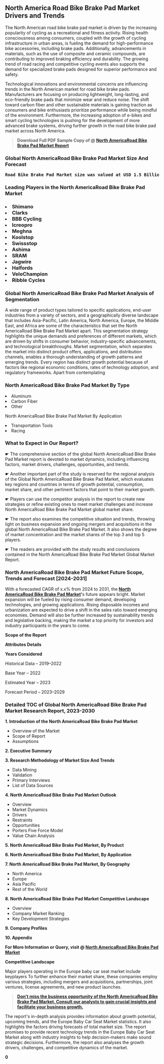 <p><h2>North America Road Bike Brake Pad Market Drivers and Trends</h2><p>The North American road bike brake pad market is driven by the increasing popularity of cycling as a recreational and fitness activity. Rising health consciousness among consumers, coupled with the growth of cycling infrastructure in urban areas, is fueling the demand for high-performance bike accessories, including brake pads. Additionally, advancements in materials, such as the use of composite and ceramic compounds, are contributing to improved braking efficiency and durability. The growing trend of road racing and competitive cycling events also supports the demand for specialized brake pads designed for superior performance and safety.<p>Technological innovations and environmental concerns are influencing trends in the North American market for road bike brake pads. Manufacturers are focusing on producing lightweight, long-lasting, and eco-friendly brake pads that minimize wear and reduce noise. The shift toward carbon fiber and other sustainable materials is gaining traction as consumers and bike enthusiasts prioritize performance while being mindful of the environment. Furthermore, the increasing adoption of e-bikes and smart cycling technologies is pushing for the development of more advanced brake systems, driving further growth in the road bike brake pad market across North America.</p><blockquote id="" class=""><strong>Download Full PDF Sample Copy of @&nbsp;<a href="https://www.verifiedmarketreports.com/download-sample/?rid=321556&utm_source=GitHub-Jan&utm_medium=251" target="_blank">North AmericaRoad Bike Brake Pad Market Report</a>&nbsp;&nbsp;</strong></blockquote><h3 id="" class=""><strong>Global&nbsp;North AmericaRoad Bike Brake Pad Market Size And Forecast</strong></h3><pre class="reader-text-block__code-block"><strong>Road Bike Brake Pad Market size was valued at USD 1.5 Billion in 2022 and is projected to reach USD 2.8 Billion by 2030, growing at a CAGR of 8.5% from 2024 to 2030.</strong></pre><h3 id="" class="">Leading Players in the&nbsp;North AmericaRoad Bike Brake Pad Market</h3><h3 class=""></Li><Li>Shimano</Li><Li> Clarks</Li><Li> BBB Cycling</Li><Li> Icreopro</Li><Li> Meghna</Li><Li> Koolstop</Li><Li> Swissstop</Li><Li> Ashima</Li><Li> SRAM</Li><Li> Jagwire</Li><Li> Halfords</Li><Li> VeloChampion</Li><Li> Ribble Cycles</h3><h3 id="" class="">Global&nbsp;North AmericaRoad Bike Brake Pad Market Analysis of Segmentation</h3><p id="" class="">A wide range of product types tailored to specific applications, end-user industries from a variety of sectors, and a geographically diverse landscape that includes Asia-Pacific, Latin America, North America, Europe, the Middle East, and Africa are some of the characteristics that set the North AmericaRoad Bike Brake Pad Market apart. This segmentation strategy highlights the unique demands and preferences of different markets, which are driven by shifts in consumer behavior, industry-specific advancements, and technological breakthroughs. Market segmentation, which separates the market into distinct product offers, applications, and distribution channels, enables a thorough understanding of growth patterns and emerging trends. Every region has distinct growth potential because of factors like regional economic conditions, rates of technology adoption, and regulatory frameworks. Apart from contemplating</p><h3 id="" class="">North AmericaRoad Bike Brake Pad Market&nbsp;By Type</h3><p></Li><Li>Aluminum</Li><Li> Carbon Fiber</Li><Li> Other</p><div class="" data-test-id=""><p>North AmericaRoad Bike Brake Pad Market&nbsp;By Application</p></div><p class=""></Li><Li>Transportation Tools</Li><Li> Racing</p><div class="" data-test-id=""><h3><span class="">What to Expect in Our Report?</span></h3></div><div class="" data-test-id=""><p><span class="">☛ The comprehensive section of the global North AmericaRoad Bike Brake Pad Market report is devoted to market dynamics, including influencing factors, market drivers, challenges, opportunities, and trends.</span></p></div><div class="" data-test-id=""><p><span class="">☛ Another important part of the study is reserved for the regional analysis of the Global North AmericaRoad Bike Brake Pad Market, which evaluates key regions and countries in terms of growth potential, consumption, market share, and other pertinent factors that point to their market growth.</span></p></div><div class="" data-test-id=""><p><span class="">☛ Players can use the competitor analysis in the report to create new strategies or refine existing ones to meet market challenges and increase North AmericaRoad Bike Brake Pad Market global market share.</span></p></div><div class="" data-test-id=""><p><span class="">☛ The report also examines the competitive situation and trends, throwing light on business expansion and ongoing mergers and acquisitions in the global North AmericaRoad Bike Brake Pad Market. It also shows the degree of market concentration and the market shares of the top 3 and top 5 players.</span></p></div><div class="" data-test-id=""><p><span class="">☛ The readers are provided with the study results and conclusions contained in the North AmericaRoad Bike Brake Pad Market Global Market Report.</span></p></div><div class="" data-test-id=""><h3><span class="">North AmericaRoad Bike Brake Pad Market Future Scope, Trends and Forecast [2024-2031]</span></h3></div><div class="" data-test-id=""><p><span class="">With a forecasted CAGR of x.x% from 2024 to 2031, the <strong><a href="https://www.verifiedmarketreports.com/download-sample/?rid=321556&utm_source=GitHub-Jan&utm_medium=251" target="_blank">North AmericaRoad Bike Brake Pad Market</a>'</strong>s future appears bright. Market expansion will be fueled by rising consumer demand, developing technologies, and growing applications. Rising disposable incomes and urbanization are expected to drive a shift in the sales ratio toward emerging economies. Demand will also be further increased by sustainability trends and legislative backing, making the market a top priority for investors and industry participants in the years to come.</span></p><p id="ember66" class="ember-view reader-text-block__paragraph"><strong>Scope of the Report</strong></p><p id="ember67" class="ember-view reader-text-block__paragraph"><strong>Attributes Details</strong></p><p id="ember68" class="ember-view reader-text-block__paragraph"><strong>Years Considered</strong></p><p id="ember69" class="ember-view reader-text-block__paragraph">Historical Data &ndash; 2019&ndash;2022</p><p id="ember70" class="ember-view reader-text-block__paragraph">Base Year &ndash; 2022</p><p id="ember71" class="ember-view reader-text-block__paragraph">Estimated Year &ndash; 2023</p><p id="ember72" class="ember-view reader-text-block__paragraph">Forecast Period &ndash; 2023&ndash;2029</p></div><h3 id="" class="">Detailed TOC of Global North AmericaRoad Bike Brake Pad Market Research Report, 2023-2030</h3><p id="" class=""><strong>1. Introduction of the North AmericaRoad Bike Brake Pad Market</strong></p><ul><li>Overview of the Market</li><li>Scope of Report</li><li>Assumptions</li></ul><p id="" class=""><strong>2. Executive Summary</strong></p><p id="" class=""><strong>3. Research Methodology of Market Size And Trends</strong></p><ul><li>Data Mining</li><li>Validation</li><li>Primary Interviews</li><li>List of Data Sources</li></ul><p id="" class=""><strong>4. North AmericaRoad Bike Brake Pad Market Outlook</strong></p><ul><li>Overview</li><li>Market Dynamics</li><li>Drivers</li><li>Restraints</li><li>Opportunities</li><li>Porters Five Force Model</li><li>Value Chain Analysis</li></ul><p id="" class=""><strong>5. North AmericaRoad Bike Brake Pad Market, By Product</strong></p><p id="" class=""><strong>6. North AmericaRoad Bike Brake Pad Market, By Application</strong></p><p id="" class=""><strong>7. North AmericaRoad Bike Brake Pad Market, By Geography</strong></p><ul><li>North America</li><li>Europe</li><li>Asia Pacific</li><li>Rest of the World</li></ul><p id="" class=""><strong>8. North AmericaRoad Bike Brake Pad Market Competitive Landscape</strong></p><ul><li>Overview</li><li>Company Market Ranking</li><li>Key Development Strategies</li></ul><p id="" class=""><strong>9. Company Profiles</strong></p><p id="" class=""><strong>10. Appendix</strong></p><p><strong>For More Information or Query, visit&nbsp;@ <a href="https://www.verifiedmarketreports.com/product/road-bike-brake-pad-market/" target="_blank">North AmericaRoad Bike Brake Pad Market</a></strong></p><p id="ember61" class="ember-view reader-text-block__paragraph"><strong>Competitive Landscape</strong></p><p id="ember62" class="ember-view reader-text-block__paragraph">Major players operating in the Europe baby car seat market include keyplayers To further enhance their market share, these companies employ various strategies, including mergers and acquisitions, partnerships, joint ventures, license agreements, and new product launches.</p><blockquote id="ember63" class="ember-view reader-text-block__blockquote"><strong><a href="https://www.verifiedmarketreports.com/download-sample/?rid=321556&utm_source=GitHub-Jan&utm_medium=251" target="_blank">Don&rsquo;t miss the business opportunity of the North AmericaRoad Bike Brake Pad Market. Consult our analysts to gain crucial insights and facilitate your business growth.</a></strong></blockquote><p id="ember64" class="ember-view reader-text-block__paragraph">The report's in-depth analysis provides information about growth potential, upcoming trends, and the Europe Baby Car Seat Market statistics. It also highlights the factors driving forecasts of total market size. The report promises to provide recent technology trends in the Europe Baby Car Seat Market along with industry insights to help decision-makers make sound strategic decisions. Furthermore, the report also analyses the growth drivers, challenges, and competitive dynamics of the market.</p><p class="ember-view reader-text-block__paragraph"><strong>0</strong></p>
